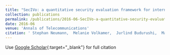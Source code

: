 ```yaml
---
title: "SecIVo: a quantitative security evaluation framework for internet voting schemes"
collection: publications
permalink: /publications/2016-06-SecIVo-a-quantitative-security-evaluation-framework-for-internet-voting-schemes
date: 2016-06
venue: 'Annals of Telecommunications'
citation: ' Stephan Neumann,  Melanie Volkamer,  Jurlind Budurushi,  Marco Prandini, &quot;SecIVo: a quantitative security evaluation framework for internet voting schemes.&quot; Annals of Telecommunications, 2016.'
---
```

Use [Google Scholar](https://scholar.google.com/scholar?q=SecIVo:+a+quantitative+security+evaluation+framework+for+internet+voting+schemes){:target="_blank"} for full citation